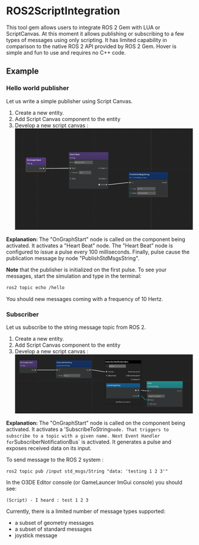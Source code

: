 # ROS2ScriptIntegration

This tool gem allows users to integrate ROS 2 Gem with LUA or ScriptCanvas.
At this moment it allows publishing or subscribing to a few types of messages using only scripting.
It has limited capability in comparison to the native ROS 2 API provided by ROS 2 Gem.
Hover is simple and fun to use and requires no C++ code.

## Example

### Hello world publisher

Let us write a simple publisher using Script Canvas.
1. Create a new entity.
2. Add Script Canvas component to the entity
3. Develop a new script canvas :
![Alt text](static/sc_helloworld.png)

**Explanation:**
The "OnGraphStart" node is called on the component being activated. 
It activates a "Heart Beat" node.
The "Heart Beat" node is configured to issue a pulse every 100 milliseconds.
Finally, pulse cause the publication message by node "PublishStdMsgsString".

**Note** that the publisher is initialized on the first pulse.
To see your messages, start the simulation and type in the terminal:
```bash
ros2 topic echo /hello
```
You should new messages coming with a frequency of 10 Hertz.


### Subscriber

Let us subscribe to the string message topic from ROS 2. 
1. Create a new entity.
2. Add Script Canvas component to the entity
3. Develop a new script canvas :
![Alt text](static/sc_subscribe.png)

**Explanation:**
The "OnGraphStart" node is called on the component being activated. 
It activates a 'SubscribeToString` node. That triggers to subscribe to a topic with a given name.
Next Event Handler for `SubscriberNotificationBus` is activated. 
It generates a pulse and exposes received data on its input.


To send message to the ROS 2 system :
```
ros2 topic pub /input std_msgs/String "data: 'testing 1 2 3'"
```

In the O3DE Editor console (or GameLauncer ImGui console) you should see:
```
(Script) - I heard : test 1 2 3
```

Currently, there is a limited number of message types supported:
- a subset of geometry messages
- a subset of standard messages
- joystick message